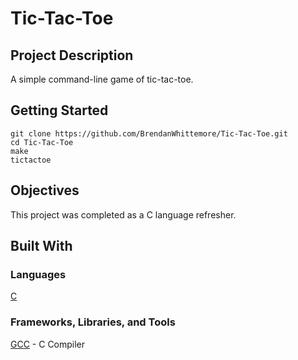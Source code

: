 # Tic-Tac-Toe

## Project Description
A simple command-line game of tic-tac-toe.

## Getting Started
```
git clone https://github.com/BrendanWhittemore/Tic-Tac-Toe.git
cd Tic-Tac-Toe
make
tictactoe
```

## Objectives
This project was completed as a C language refresher.

## Built With
### Languages
<a href = "https://en.wikipedia.org/wiki/C_(programming_language)#:~:text=C%20is%20an%20imperative%20procedural,all%20with%20minimal%20runtime%20support.">C</a>

### Frameworks, Libraries, and Tools
<p><a href = "https://gcc.gnu.org/">GCC</a> - C Compiler</p>